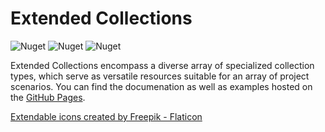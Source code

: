 # Extended Collections 
<img alt="Nuget" src="https://img.shields.io/badge/docs-link-blue?link=https://byronmayne.github.io/Extended.Collections/"> <img alt="Nuget" src="https://img.shields.io/nuget/v/Extended.Collections"> <img alt="Nuget" src="https://img.shields.io/nuget/dt/Extended.Collections"> 

Extended Collections encompass a diverse array of specialized collection types, which serve as versatile resources suitable for an array of project scenarios. You can 
find the documenation as well as examples hosted on the [GitHub Pages](https://byronmayne.github.io/Extended.Collections/).


<a href="https://www.flaticon.com/free-icons/extendable" title="extendable icons">Extendable icons created by Freepik - Flaticon</a>
